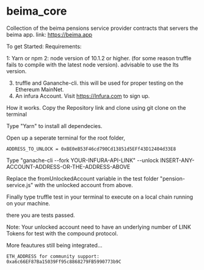 # beima_core

Collection of the beima pensions service provider contracts that servers the beima app.
link: https://beima.app

To get Started:
Requirements:

1:  Yarn or npm
2:  node version of 10.1.2 or higher. (for some reason truffle fails to compile with the latest node version).
    advisable to use the lts version.

3. truffle and Gananche-cli. this will be used for proper testing on the Ethereum MainNet.
4. An infura Account. Visit https://Infura.com to sign up.


How it works.
Copy the Repository link and clone using git clone <INSERT-REPO-LINK-HERE> on the terminal
    
Type "Yarn" to install all dependecies.
    
Open up a seperate terminal for the root folder, 
    
    ADDRESS_TO_UNLOCK = 0xBE0eB53F46cd790Cd13851d5EFf43D12404d33E8
    
Type "ganache-cli --fork  YOUR-INFURA-API-LINK" --unlock  INSERT-ANY-ACCOUNT-ADDRESS-OR-THE-ADDRESS-ABOVE
    
Replace the fromUnlockedAccount variable in the test folder "pension-service.js" with the unlocked account from above.

Finally type truffle test in your terminal to execute on a local chain running on your machine.

there you are tests passed.

Note: Your unlocked account need to have an underlying number of LINK Tokens for test with the compound protocol.


More feautures still being integrated...
    
    ETH_ADDRESS for community support: 0xa6c66EF87Ba15039Ff95c8868279FB5990773b9C
